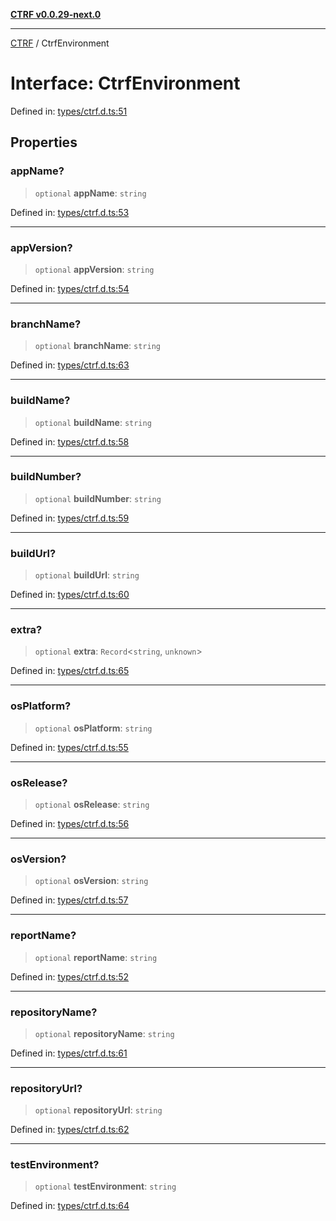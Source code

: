 [**CTRF v0.0.29-next.0**](../README.md)

***

[CTRF](../README.md) / CtrfEnvironment

# Interface: CtrfEnvironment

Defined in: [types/ctrf.d.ts:51](https://github.com/ctrf-io/slack-ctrf/blob/main/src/types/ctrf.d.ts#L51)

## Properties

### appName?

> `optional` **appName**: `string`

Defined in: [types/ctrf.d.ts:53](https://github.com/ctrf-io/slack-ctrf/blob/main/src/types/ctrf.d.ts#L53)

***

### appVersion?

> `optional` **appVersion**: `string`

Defined in: [types/ctrf.d.ts:54](https://github.com/ctrf-io/slack-ctrf/blob/main/src/types/ctrf.d.ts#L54)

***

### branchName?

> `optional` **branchName**: `string`

Defined in: [types/ctrf.d.ts:63](https://github.com/ctrf-io/slack-ctrf/blob/main/src/types/ctrf.d.ts#L63)

***

### buildName?

> `optional` **buildName**: `string`

Defined in: [types/ctrf.d.ts:58](https://github.com/ctrf-io/slack-ctrf/blob/main/src/types/ctrf.d.ts#L58)

***

### buildNumber?

> `optional` **buildNumber**: `string`

Defined in: [types/ctrf.d.ts:59](https://github.com/ctrf-io/slack-ctrf/blob/main/src/types/ctrf.d.ts#L59)

***

### buildUrl?

> `optional` **buildUrl**: `string`

Defined in: [types/ctrf.d.ts:60](https://github.com/ctrf-io/slack-ctrf/blob/main/src/types/ctrf.d.ts#L60)

***

### extra?

> `optional` **extra**: `Record`\<`string`, `unknown`\>

Defined in: [types/ctrf.d.ts:65](https://github.com/ctrf-io/slack-ctrf/blob/main/src/types/ctrf.d.ts#L65)

***

### osPlatform?

> `optional` **osPlatform**: `string`

Defined in: [types/ctrf.d.ts:55](https://github.com/ctrf-io/slack-ctrf/blob/main/src/types/ctrf.d.ts#L55)

***

### osRelease?

> `optional` **osRelease**: `string`

Defined in: [types/ctrf.d.ts:56](https://github.com/ctrf-io/slack-ctrf/blob/main/src/types/ctrf.d.ts#L56)

***

### osVersion?

> `optional` **osVersion**: `string`

Defined in: [types/ctrf.d.ts:57](https://github.com/ctrf-io/slack-ctrf/blob/main/src/types/ctrf.d.ts#L57)

***

### reportName?

> `optional` **reportName**: `string`

Defined in: [types/ctrf.d.ts:52](https://github.com/ctrf-io/slack-ctrf/blob/main/src/types/ctrf.d.ts#L52)

***

### repositoryName?

> `optional` **repositoryName**: `string`

Defined in: [types/ctrf.d.ts:61](https://github.com/ctrf-io/slack-ctrf/blob/main/src/types/ctrf.d.ts#L61)

***

### repositoryUrl?

> `optional` **repositoryUrl**: `string`

Defined in: [types/ctrf.d.ts:62](https://github.com/ctrf-io/slack-ctrf/blob/main/src/types/ctrf.d.ts#L62)

***

### testEnvironment?

> `optional` **testEnvironment**: `string`

Defined in: [types/ctrf.d.ts:64](https://github.com/ctrf-io/slack-ctrf/blob/main/src/types/ctrf.d.ts#L64)
